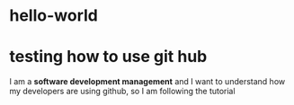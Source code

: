 # hello-world
testing how to use git hub
==========================
I am a **software development management** and I want to understand how my developers are using github, so I am following the tutorial
